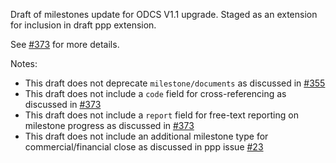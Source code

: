 Draft of milestones update for ODCS V1.1 upgrade. Staged as an extension for inclusion in draft ppp extension.

See [#373](https://github.com/open-contracting/standard/issues/373) for more details.

Notes:

* This draft does not deprecate ```milestone/documents``` as discussed in [#355](https://github.com/open-contracting/standard/issues/355)
* This draft does not include a ```code``` field for cross-referencing as discussed in [#373](https://github.com/open-contracting/standard/issues/373)
* This draft does not include a ```report``` field for free-text reporting on milestone progress as discussed in [#373](https://github.com/open-contracting/standard/issues/373)
* This draft does not include an additional milestone type for commercial/financial close as discussed in ppp issue [#23](https://github.com/open-contracting/public-private-partnerships/issues/25)


